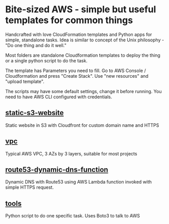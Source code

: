 # Bite-sized AWS - simple but useful templates for common things

Handcrafted with love CloudFormation templates and Python apps for simple, standalone tasks. Idea is similar to concept of the Unix philosophy - "Do one thing and do it well."

Most folders are standalone Cloudformation templates to deploy the thing or a single python script to do the task.

The template has Parameters you need to fill. Go to AWS Console / Cloudformation and press "Create Stack". Use "new resources" and "upload template". 

The scripts may have some default settings, change it before running. You need to have AWS CLI configured with credentials.


## [static-s3-website](static-s3-website)

Static website in S3 with Cloudfront for custom domain name and HTTPS


## [vpc](vpc)

Typical AWS VPC, 3 AZs by 3 layers, suitable for most projects


## [route53-dynamic-dns-function](route53-dynamic-dns-function)

Dynamic DNS with Route53 using AWS Lambda function invoked with simple HTTPS request.


## [tools](tools)

Python script to do one specific task. Uses Boto3 to talk to AWS